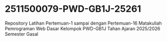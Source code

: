 # 2511500079-PWD-GB1J-25261
Repository Latihan Pertemuan-1 sampai dengan Pertemuan-16 Matakuliah Pemrograman Web Dasar Kelompok PWD-GB1J Tahan Ajaran 2025/2026 Semester Gasal

